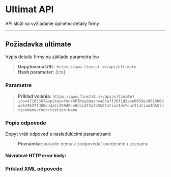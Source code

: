 # Ultimat API
API slúži na vyžiadanie úplného detaily firmy

---
## Požiadavka ultimate
Výpis detailu firmy na základe parametra *ico*
> **Dopytovaná URL**: ```https://www.finstat.sk/api/ultimate```<br />
> **Hash parameter**: {ico}
### Parametre
[](../parts/parameters-detail.md ':include')

[](../parts/parameters.md ':include')


> **Príklad volania:** ```https://www.finstat.sk/api/ultimate?ico=47165367&apikey=YourAPIKey&hash=a85aff26f1d2aae0059ec051866daa6246374d65da4a2c289d9ce8cbcd73a7b5&StationId=YourStationID&StationName=Your+Station+Name```
### Popis odpovede

Dopyt vráti odpoveď s nasledulúcimi parametrami:

[](../parts/api-basic.md ':include')

[](../parts/api-premium.md ':include')

[](../parts/api-elite.md ':include')

[](../parts/api-ultimate.md ':include')

> **Poznámka:** poradie nemusí zodpovedať uvedenému zoznamu

#### Návratové HTTP error kódy:
[](../parts/httperrorcodes-detail.md ':include')

[](../parts/httperrorcodes.md ':include')

### Príklad XML odpovede
[](../../examples/ultimate.md ':include')

[](../parts/anonymized.md ':include')

[](../../examples/detail-an.md ':include')